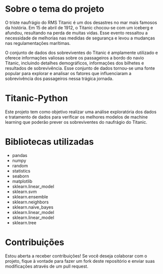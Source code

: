 # Sobre o tema do projeto
O triste naufrágio do RMS Titanic é um dos desastres no mar mais famosos da história. Em 15 de abril de 1912, o Titanic chocou-se com um iceberg e afundou, resultando na perda de muitas vidas. Esse evento ressaltou a necessidade de melhorias nas medidas de segurança e levou a mudanças nas regulamentações marítimas.

O conjunto de dados dos sobreviventes do Titanic é amplamente utilizado e oferece informações valiosas sobre os passageiros a bordo do navio Titanic, incluindo detalhes demográficos, informações dos bilhetes e resultados de sobrevivência. Esse conjunto de dados tornou-se uma fonte popular para explorar e analisar os fatores que influenciaram a sobrevivência dos passageiros nessa trágica jornada.

# Titanic-Python

Este projeto tem como objetivo realizar uma análise exploratória dos dados e tratamento de dados para verificar os melhores modelos de machine learning que poderão prever os sobreviventes do naufrágio do Titanic.

# Bibliotecas utilizadas
- pandas 
- numpy 
- random
- statistics
- seaborn
- matplotlib
- sklearn.linear_model
- sklearn.svm 
- sklearn.ensemble 
- sklearn.neighbors 
- sklearn.naive_bayes 
- sklearn.linear_model 
- sklearn.linear_model 
- sklearn.tree

# Contribuições
Estou aberta a receber contribuições! Se você deseja colaborar com o projeto, fique à vontade para fazer um fork deste repositório e enviar suas modificações através de um pull request.
